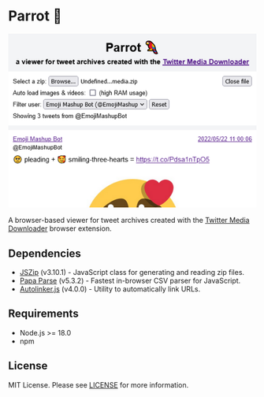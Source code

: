 # Parrot 🦜
![screenshot](image.png)

A browser-based viewer for tweet archives created with the [Twitter Media Downloader](https://github.com/furyutei/twMediaDownloader) browser extension.

## Dependencies
- [JSZip](https://github.com/Stuk/jszip) (v3.10.1) - JavaScript class for generating and reading zip files.
- [Papa Parse](https://github.com/mholt/PapaParse) (v5.3.2) - Fastest in-browser CSV parser for JavaScript.
- [Autolinker.js](https://github.com/gregjacobs/Autolinker.js) (v4.0.0) - Utility to automatically link URLs.

## Requirements

- Node.js >= 18.0
- npm

## License

MIT License. Please see [LICENSE](LICENSE) for more information.